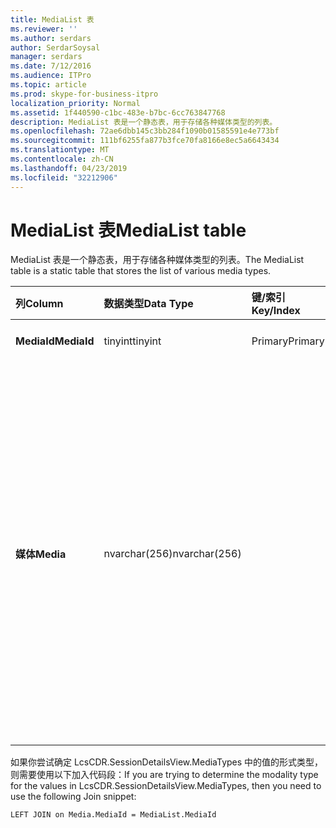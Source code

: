 ```yaml
---
title: MediaList 表
ms.reviewer: ''
ms.author: serdars
author: SerdarSoysal
manager: serdars
ms.date: 7/12/2016
ms.audience: ITPro
ms.topic: article
ms.prod: skype-for-business-itpro
localization_priority: Normal
ms.assetid: 1f440590-c1bc-483e-b7bc-6cc763847768
description: MediaList 表是一个静态表，用于存储各种媒体类型的列表。
ms.openlocfilehash: 72ae6dbb145c3bb284f1090b01585591e4e773bf
ms.sourcegitcommit: 111bf6255fa877b3fce70fa8166e8ec5a6643434
ms.translationtype: MT
ms.contentlocale: zh-CN
ms.lasthandoff: 04/23/2019
ms.locfileid: "32212906"
---
```

# <a name="medialist-table"></a><span data-ttu-id="07579-103">MediaList 表</span><span class="sxs-lookup"><span data-stu-id="07579-103">MediaList table</span></span>
 
<span data-ttu-id="07579-104">MediaList 表是一个静态表，用于存储各种媒体类型的列表。</span><span class="sxs-lookup"><span data-stu-id="07579-104">The MediaList table is a static table that stores the list of various media types.</span></span>
  
|<span data-ttu-id="07579-105">**列**</span><span class="sxs-lookup"><span data-stu-id="07579-105">**Column**</span></span>|<span data-ttu-id="07579-106">**数据类型**</span><span class="sxs-lookup"><span data-stu-id="07579-106">**Data Type**</span></span>|<span data-ttu-id="07579-107">**键/索引**</span><span class="sxs-lookup"><span data-stu-id="07579-107">**Key/Index**</span></span>|<span data-ttu-id="07579-108">**详细信息**</span><span class="sxs-lookup"><span data-stu-id="07579-108">**Details**</span></span>|
|:-----|:-----|:-----|:-----|
|<span data-ttu-id="07579-109">**MediaId**</span><span class="sxs-lookup"><span data-stu-id="07579-109">**MediaId**</span></span> <br/> |<span data-ttu-id="07579-110">tinyint</span><span class="sxs-lookup"><span data-stu-id="07579-110">tinyint</span></span>  <br/> |<span data-ttu-id="07579-111">Primary</span><span class="sxs-lookup"><span data-stu-id="07579-111">Primary</span></span>  <br/> |<span data-ttu-id="07579-112">值：1-7</span><span class="sxs-lookup"><span data-stu-id="07579-112">Values: 1-7</span></span>  <br/> |
|<span data-ttu-id="07579-113">**媒体**</span><span class="sxs-lookup"><span data-stu-id="07579-113">**Media**</span></span> <br/> |<span data-ttu-id="07579-114">nvarchar(256)</span><span class="sxs-lookup"><span data-stu-id="07579-114">nvarchar(256)</span></span>  <br/> || <span data-ttu-id="07579-115">MediaID 与媒体值的静态映射：</span><span class="sxs-lookup"><span data-stu-id="07579-115">Static mapping of MediaID and Media values:</span></span> <br/>  <span data-ttu-id="07579-116">1 – IM</span><span class="sxs-lookup"><span data-stu-id="07579-116">1 -- IM</span></span> <br/>  <span data-ttu-id="07579-117">2-文件传输</span><span class="sxs-lookup"><span data-stu-id="07579-117">2 - File Transfer</span></span> <br/>  <span data-ttu-id="07579-118">3-远程协助</span><span class="sxs-lookup"><span data-stu-id="07579-118">3 - Remote Assistance</span></span> <br/>  <span data-ttu-id="07579-119">4-应用程序共享</span><span class="sxs-lookup"><span data-stu-id="07579-119">4 - Application Sharing</span></span> <br/>  <span data-ttu-id="07579-120">5 – 音频</span><span class="sxs-lookup"><span data-stu-id="07579-120">5 -- Audio</span></span> <br/>  <span data-ttu-id="07579-121">6 – 视频</span><span class="sxs-lookup"><span data-stu-id="07579-121">6 -- Video</span></span> <br/>  <span data-ttu-id="07579-122">7-应用程序邀请</span><span class="sxs-lookup"><span data-stu-id="07579-122">7 - App Invite</span></span> <br/> |
   
<span data-ttu-id="07579-123">如果你尝试确定 LcsCDR.SessionDetailsView.MediaTypes 中的值的形式类型，则需要使用以下加入代码段：</span><span class="sxs-lookup"><span data-stu-id="07579-123">If you are trying to determine the modality type for the values in LcsCDR.SessionDetailsView.MediaTypes, then you need to use the following Join snippet:</span></span> 
  
```
LEFT JOIN on Media.MediaId = MediaList.MediaId
```
